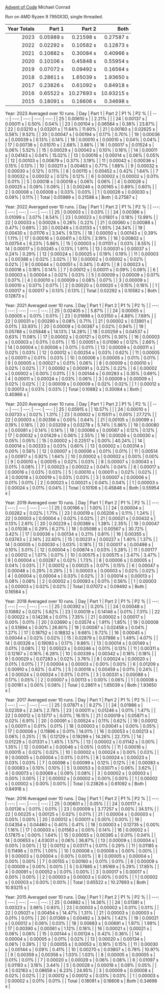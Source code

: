 [Advent of Code](https://adventofcode.com/)
Michael Conrad

Run on AMD Ryzen 9 7950X3D, single threaded.

| Year Totals | Part 1 | Part 2 | Both |
| ---: | ---: | ---: | ---: |
| 2023 | 0.05989 s | 0.21598 s | 0.27587 s |
| 2022 | 0.02292 s | 0.10582 s | 0.12873 s |
| 2021 | 0.10882 s | 0.30084 s | 0.40966 s |
| 2020 | 0.10106 s | 0.45848 s | 0.55954 s |
| 2019 | 0.07072 s | 0.09492 s | 0.16564 s |
| 2018 | 0.28611 s | 1.65039 s | 1.93650 s |
| 2017 | 0.23826 s | 0.61092 s | 0.84918 s |
| 2016 | 0.65522 s | 10.27693 s | 10.93215 s |
| 2015 | 0.18091 s | 0.16606 s | 0.34698 s |

Year: 2023  Averaged over 10 runs.
| Day | Part 1 | Part 2 | P1 % | P2 % |
| ---: | ---: | ---: | ---: | ---: |
| 25 | 0.00610 s |  | 2.21% |  |
| 24 | 0.00137 s | 0.00011 s | 0.50% | 0.04% |
| 23 | 0.00104 s | 0.06584 s | 0.38% | 23.87% |
| 22 | 0.03210 s | 0.03201 s | 11.64% | 11.60% |
| 21 | 0.00160 s | 0.02625 s | 0.58% | 9.52% |
| 20 | 0.00047 s | 0.00194 s | 0.17% | 0.70% |
| 19 | 0.00036 s | 0.00039 s | 0.13% | 0.14% |
| 18 | 0.00010 s | 0.00010 s | 0.04% | 0.04% |
| 17 | 0.00738 s | 0.01070 s | 2.68% | 3.88% |
| 16 | 0.00017 s | 0.01524 s | 0.06% | 5.52% |
| 15 | 0.00029 s | 0.00043 s | 0.10% | 0.16% |
| 14 | 0.00011 s | 0.04143 s | 0.04% | 15.02% |
| 13 | 0.00016 s | 0.00014 s | 0.06% | 0.05% |
| 12 | 0.00103 s | 0.00879 s | 0.37% | 3.19% |
| 11 | 0.00042 s | 0.00036 s | 0.15% | 0.13% |
| 10 | 0.00211 s | 0.00463 s | 0.77% | 1.68% |
| 9 | 0.00032 s | 0.00030 s | 0.12% | 0.11% |
| 8 | 0.00115 s | 0.00452 s | 0.42% | 1.64% |
| 7 | 0.00032 s | 0.00032 s | 0.12% | 0.12% |
| 6 | 0.00002 s | 0.00002 s | 0.01% | 0.01% |
| 5 | 0.00018 s | 0.00018 s | 0.06% | 0.06% |
| 4 | 0.00026 s | 0.00025 s | 0.09% | 0.09% |
| 3 | 0.00246 s | 0.00165 s | 0.89% | 0.60% |
| 2 | 0.00008 s | 0.00008 s | 0.03% | 0.03% |
| 1 | 0.00026 s | 0.00030 s | 0.09% | 0.11% |
| Total | 0.05989 s | 0.21598 s | Both | 0.27587 s |

Year: 2022  Averaged over 10 runs.
| Day | Part 1 | Part 2 | P1 % | P2 % |
| ---: | ---: | ---: | ---: | ---: |
| 25 | 0.00003 s |  | 0.03% |  |
| 24 | 0.00396 s | 0.01099 s | 3.07% | 8.54% |
| 23 | 0.00023 s | 0.01801 s | 0.18% | 13.99% |
| 22 | 0.00033 s | 0.00028 s | 0.26% | 0.22% |
| 21 | 0.00060 s | 0.00088 s | 0.47% | 0.69% |
| 20 | 0.00249 s | 0.03133 s | 1.93% | 24.34% |
| 19 | 0.00430 s | 0.01176 s | 3.34% | 9.13% |
| 18 | 0.00050 s | 0.00143 s | 0.39% | 1.11% |
| 17 | 0.00016 s | 0.00411 s | 0.13% | 3.19% |
| 16 | 0.00802 s | 0.00754 s | 6.23% | 5.86% |
| 15 | 0.00003 s | 0.01101 s | 0.03% | 8.55% |
| 14 | 0.00017 s | 0.00245 s | 0.13% | 1.91% |
| 13 | 0.00031 s | 0.00037 s | 0.24% | 0.29% |
| 12 | 0.00024 s | 0.00025 s | 0.19% | 0.19% |
| 11 | 0.00003 s | 0.00388 s | 0.02% | 3.02% |
| 10 | 0.00002 s | 0.00002 s | 0.02% | 0.02% |
| 9 | 0.00044 s | 0.00051 s | 0.34% | 0.40% |
| 8 | 0.00023 s | 0.00018 s | 0.18% | 0.14% |
| 7 | 0.00012 s | 0.00011 s | 0.09% | 0.09% |
| 6 | 0.00003 s | 0.00004 s | 0.02% | 0.03% |
| 5 | 0.00009 s | 0.00009 s | 0.07% | 0.07% |
| 4 | 0.00010 s | 0.00009 s | 0.08% | 0.07% |
| 3 | 0.00009 s | 0.00010 s | 0.07% | 0.07% |
| 2 | 0.00020 s | 0.00020 s | 0.15% | 0.16% |
| 1 | 0.00017 s | 0.00017 s | 0.13% | 0.13% |
| Total | 0.02292 s | 0.10582 s | Both | 0.12873 s |

Year: 2021  Averaged over 10 runs.
| Day | Part 1 | Part 2 | P1 % | P2 % |
| ---: | ---: | ---: | ---: | ---: |
| 25 | 0.02405 s |  | 5.87% |  |
| 24 | 0.00005 s | 0.00005 s | 0.01% | 0.01% |
| 23 | 0.01998 s | 0.03150 s | 4.88% | 7.69% |
| 22 | 0.00031 s | 0.00290 s | 0.08% | 0.71% |
| 21 | 0.00002 s | 0.13901 s | 0.01% | 33.93% |
| 20 | 0.00009 s | 0.00387 s | 0.02% | 0.94% |
| 19 | 0.05788 s | 0.05848 s | 14.13% | 14.28% |
| 18 | 0.00259 s | 0.04537 s | 0.63% | 11.08% |
| 17 | 0.00002 s | 0.00121 s | 0.01% | 0.30% |
| 16 | 0.00003 s | 0.00003 s | 0.01% | 0.01% |
| 15 | 0.00051 s | 0.01090 s | 0.12% | 2.66% |
| 14 | 0.00004 s | 0.00006 s | 0.01% | 0.01% |
| 13 | 0.00009 s | 0.00011 s | 0.02% | 0.03% |
| 12 | 0.00012 s | 0.00254 s | 0.03% | 0.62% |
| 11 | 0.00005 s | 0.00011 s | 0.01% | 0.03% |
| 10 | 0.00006 s | 0.00005 s | 0.01% | 0.01% |
| 9 | 0.00005 s | 0.00027 s | 0.01% | 0.06% |
| 8 | 0.00009 s | 0.00010 s | 0.02% | 0.02% |
| 7 | 0.00092 s | 0.00091 s | 0.22% | 0.22% |
| 6 | 0.00002 s | 0.00002 s | 0.00% | 0.01% |
| 5 | 0.00144 s | 0.00283 s | 0.35% | 0.69% |
| 4 | 0.00011 s | 0.00024 s | 0.03% | 0.06% |
| 3 | 0.00009 s | 0.00009 s | 0.02% | 0.02% |
| 2 | 0.00009 s | 0.00009 s | 0.02% | 0.02% |
| 1 | 0.00012 s | 0.00013 s | 0.03% | 0.03% |
| Total | 0.10882 s | 0.30084 s | Both | 0.40966 s |

Year: 2020  Averaged over 10 runs.
| Day | Part 1 | Part 2 | P1 % | P2 % |
| ---: | ---: | ---: | ---: | ---: |
| 25 | 0.05915 s |  | 10.57% |  |
| 24 | 0.00010 s | 0.00733 s | 0.02% | 1.31% |
| 23 | 0.00002 s | 0.15511 s | 0.00% | 27.72% |
| 22 | 0.00003 s | 0.00356 s | 0.00% | 0.64% |
| 21 | 0.00105 s | 0.00099 s | 0.19% | 0.18% |
| 20 | 0.03209 s | 0.03278 s | 5.74% | 5.86% |
| 19 | 0.00080 s | 0.00081 s | 0.14% | 0.14% |
| 18 | 0.00066 s | 0.00067 s | 0.12% | 0.12% |
| 17 | 0.00032 s | 0.01429 s | 0.06% | 2.55% |
| 16 | 0.00026 s | 0.00030 s | 0.05% | 0.05% |
| 15 | 0.00002 s | 0.22517 s | 0.00% | 40.24% |
| 14 | 0.00014 s | 0.00333 s | 0.03% | 0.60% |
| 13 | 0.00002 s | 0.00314 s | 0.00% | 0.56% |
| 12 | 0.00007 s | 0.00006 s | 0.01% | 0.01% |
| 11 | 0.00514 s | 0.00917 s | 0.92% | 1.64% |
| 10 | 0.00002 s | 0.00002 s | 0.00% | 0.00% |
| 9 | 0.00010 s | 0.00015 s | 0.02% | 0.03% |
| 8 | 0.00007 s | 0.00043 s | 0.01% | 0.08% |
| 7 | 0.00023 s | 0.00022 s | 0.04% | 0.04% |
| 6 | 0.00017 s | 0.00016 s | 0.03% | 0.03% |
| 5 | 0.00010 s | 0.00011 s | 0.02% | 0.02% |
| 4 | 0.00018 s | 0.00019 s | 0.03% | 0.03% |
| 3 | 0.00007 s | 0.00006 s | 0.01% | 0.01% |
| 2 | 0.00023 s | 0.00021 s | 0.04% | 0.04% |
| 1 | 0.00003 s | 0.00024 s | 0.01% | 0.04% |
| Total | 0.10106 s | 0.45848 s | Both | 0.55954 s |

Year: 2019  Averaged over 10 runs.
| Day | Part 1 | Part 2 | P1 % | P2 % |
| ---: | ---: | ---: | ---: | ---: |
| 25 | 0.00166 s |  | 1.00% |  |
| 24 | 0.00004 s | 0.00282 s | 0.02% | 1.71% |
| 23 | 0.00019 s | 0.00206 s | 0.11% | 1.24% |
| 22 | 0.00003 s | 0.00004 s | 0.02% | 0.02% |
| 21 | 0.00021 s | 0.00432 s | 0.13% | 2.61% |
| 20 | 0.00229 s | 0.00389 s | 1.38% | 2.35% |
| 19 | 0.00047 s | 0.01038 s | 0.29% | 6.27% |
| 18 | 0.05088 s | 0.00567 s | 30.72% | 3.42% |
| 17 | 0.00036 s | 0.00134 s | 0.21% | 0.81% |
| 16 | 0.00355 s | 0.03743 s | 2.14% | 22.60% |
| 15 | 0.00231 s | 0.00227 s | 1.40% | 1.37% |
| 14 | 0.00005 s | 0.00030 s | 0.03% | 0.18% |
| 13 | 0.00017 s | 0.00498 s | 0.10% | 3.01% |
| 12 | 0.00004 s | 0.00874 s | 0.03% | 5.28% |
| 11 | 0.00177 s | 0.00012 s | 1.07% | 0.07% |
| 10 | 0.00575 s | 0.00575 s | 3.47% | 3.47% |
| 9 | 0.00004 s | 0.00287 s | 0.02% | 1.73% |
| 8 | 0.00006 s | 0.00005 s | 0.04% | 0.03% |
| 7 | 0.00012 s | 0.00025 s | 0.07% | 0.15% |
| 6 | 0.00047 s | 0.00048 s | 0.29% | 0.29% |
| 5 | 0.00003 s | 0.00003 s | 0.02% | 0.02% |
| 4 | 0.00004 s | 0.00004 s | 0.03% | 0.02% |
| 3 | 0.00014 s | 0.00013 s | 0.08% | 0.08% |
| 2 | 0.00002 s | 0.00093 s | 0.01% | 0.56% |
| 1 | 0.00003 s | 0.00003 s | 0.02% | 0.02% |
| Total | 0.07072 s | 0.09492 s | Both | 0.16564 s |

Year: 2018  Averaged over 10 runs.
| Day | Part 1 | Part 2 | P1 % | P2 % |
| ---: | ---: | ---: | ---: | ---: |
| 25 | 0.00392 s |  | 0.20% |  |
| 24 | 0.00048 s | 0.10892 s | 0.02% | 5.62% |
| 23 | 0.00019 s | 0.14146 s | 0.01% | 7.31% |
| 22 | 0.00022 s | 0.14236 s | 0.01% | 7.35% |
| 21 | 0.00002 s | 0.00017 s | 0.00% | 0.01% |
| 20 | 0.03690 s | 0.03574 s | 1.91% | 1.85% |
| 19 | 0.00008 s | 0.51894 s | 0.00% | 26.80% |
| 18 | 0.00087 s | 0.02458 s | 0.04% | 1.27% |
| 17 | 0.18752 s | 0.18832 s | 9.68% | 9.72% |
| 16 | 0.00045 s | 0.00044 s | 0.02% | 0.02% |
| 15 | 0.02879 s | 0.07886 s | 1.49% | 4.07% |
| 14 | 0.00326 s | 0.19093 s | 0.17% | 9.86% |
| 13 | 0.00014 s | 0.00149 s | 0.01% | 0.08% |
| 12 | 0.00023 s | 0.00246 s | 0.01% | 0.13% |
| 11 | 0.00311 s | 0.12167 s | 0.16% | 6.28% |
| 10 | 0.00339 s | 0.00342 s | 0.18% | 0.18% |
| 9 | 0.00029 s | 0.07283 s | 0.02% | 3.76% |
| 8 | 0.00024 s | 0.00020 s | 0.01% | 0.01% |
| 7 | 0.00004 s | 0.00003 s | 0.00% | 0.00% |
| 6 | 0.01209 s | 0.00910 s | 0.62% | 0.47% |
| 5 | 0.00018 s | 0.00459 s | 0.01% | 0.24% |
| 4 | 0.00024 s | 0.00024 s | 0.01% | 0.01% |
| 3 | 0.00331 s | 0.00088 s | 0.17% | 0.05% |
| 2 | 0.00007 s | 0.00113 s | 0.00% | 0.06% |
| 1 | 0.00008 s | 0.00161 s | 0.00% | 0.08% |
| Total | 0.28611 s | 1.65039 s | Both | 1.93650 s |

Year: 2017  Averaged over 10 runs.
| Day | Part 1 | Part 2 | P1 % | P2 % |
| ---: | ---: | ---: | ---: | ---: |
| 25 | 0.07871 s |  | 9.27% |  |
| 24 | 0.01986 s | 0.02359 s | 2.34% | 2.78% |
| 23 | 0.00011 s | 0.01246 s | 0.01% | 1.47% |
| 22 | 0.00012 s | 0.13717 s | 0.01% | 16.15% |
| 21 | 0.00019 s | 0.05871 s | 0.02% | 6.91% |
| 20 | 0.00091 s | 0.00524 s | 0.11% | 0.62% |
| 19 | 0.00012 s | 0.00011 s | 0.01% | 0.01% |
| 18 | 0.00003 s | 0.00041 s | 0.00% | 0.05% |
| 17 | 0.00006 s | 0.11896 s | 0.01% | 14.01% |
| 16 | 0.00053 s | 0.00213 s | 0.06% | 0.25% |
| 15 | 0.12129 s | 0.19299 s | 14.28% | 22.73% |
| 14 | 0.01229 s | 0.01331 s | 1.45% | 1.57% |
| 13 | 0.00002 s | 0.01142 s | 0.00% | 1.35% |
| 12 | 0.00041 s | 0.00046 s | 0.05% | 0.05% |
| 11 | 0.00016 s | 0.00015 s | 0.02% | 0.02% |
| 10 | 0.00002 s | 0.00024 s | 0.00% | 0.03% |
| 9 | 0.00005 s | 0.00004 s | 0.01% | 0.01% |
| 8 | 0.00024 s | 0.00023 s | 0.03% | 0.03% |
| 7 | 0.00098 s | 0.00099 s | 0.12% | 0.12% |
| 6 | 0.00083 s | 0.00083 s | 0.10% | 0.10% |
| 5 | 0.00053 s | 0.03071 s | 0.06% | 3.62% |
| 4 | 0.00073 s | 0.00069 s | 0.09% | 0.08% |
| 3 | 0.00002 s | 0.00003 s | 0.00% | 0.00% |
| 2 | 0.00002 s | 0.00002 s | 0.00% | 0.00% |
| 1 | 0.00002 s | 0.00002 s | 0.00% | 0.00% |
| Total | 0.23826 s | 0.61092 s | Both | 0.84918 s |

Year: 2016  Averaged over 10 runs.
| Day | Part 1 | Part 2 | P1 % | P2 % |
| ---: | ---: | ---: | ---: | ---: |
| 25 | 0.00601 s |  | 0.05% |  |
| 24 | 0.00117 s | 0.00136 s | 0.01% | 0.01% |
| 23 | 0.00009 s | 3.77257 s | 0.00% | 34.51% |
| 22 | 0.00225 s | 0.00125 s | 0.02% | 0.01% |
| 21 | 0.00004 s | 0.00003 s | 0.00% | 0.00% |
| 20 | 0.00012 s | 0.00011 s | 0.00% | 0.00% |
| 19 | 0.04354 s | 0.04460 s | 0.40% | 0.41% |
| 18 | 0.00003 s | 0.12735 s | 0.00% | 1.16% |
| 17 | 0.00003 s | 0.01563 s | 0.00% | 0.14% |
| 16 | 0.00002 s | 0.17875 s | 0.00% | 1.64% |
| 15 | 0.00055 s | 0.00395 s | 0.01% | 0.04% |
| 14 | 0.00653 s | 4.03031 s | 0.06% | 36.87% |
| 13 | 0.00009 s | 0.00004 s | 0.00% | 0.00% |
| 12 | 0.00112 s | 0.03171 s | 0.01% | 0.29% |
| 11 | 0.01185 s | 0.11498 s | 0.11% | 1.05% |
| 10 | 0.00008 s | 0.00008 s | 0.00% | 0.00% |
| 9 | 0.00003 s | 0.00004 s | 0.00% | 0.00% |
| 8 | 0.00005 s | 0.00004 s | 0.00% | 0.00% |
| 7 | 0.00155 s | 0.00160 s | 0.01% | 0.01% |
| 6 | 0.00009 s | 0.00009 s | 0.00% | 0.00% |
| 5 | 0.57885 s | 1.95169 s | 5.29% | 17.85% |
| 4 | 0.00091 s | 0.00052 s | 0.01% | 0.00% |
| 3 | 0.00017 s | 0.00017 s | 0.00% | 0.00% |
| 2 | 0.00003 s | 0.00003 s | 0.00% | 0.00% |
| 1 | 0.00002 s | 0.00003 s | 0.00% | 0.00% |
| Total | 0.65522 s | 10.27693 s | Both | 10.93215 s |

Year: 2015  Averaged over 10 runs.
| Day | Part 1 | Part 2 | P1 % | P2 % |
| ---: | ---: | ---: | ---: | ---: |
| 25 | 0.04982 s |  | 14.36% |  |
| 24 | 0.01381 s | 0.00323 s | 3.98% | 0.93% |
| 23 | 0.00003 s | 0.00002 s | 0.01% | 0.01% |
| 22 | 0.05021 s | 0.00454 s | 14.47% | 1.31% |
| 21 | 0.00003 s | 0.00003 s | 0.01% | 0.01% |
| 20 | 0.01369 s | 0.00492 s | 3.94% | 1.42% |
| 19 | 0.00021 s | 0.00012 s | 0.06% | 0.03% |
| 18 | 0.00683 s | 0.00691 s | 1.97% | 1.99% |
| 17 | 0.00390 s | 0.00061 s | 1.12% | 0.18% |
| 16 | 0.00021 s | 0.00021 s | 0.06% | 0.06% |
| 15 | 0.00144 s | 0.00124 s | 0.42% | 0.36% |
| 14 | 0.00004 s | 0.00005 s | 0.01% | 0.02% |
| 13 | 0.00020 s | 0.00134 s | 0.06% | 0.39% |
| 12 | 0.00055 s | 0.00053 s | 0.16% | 0.15% |
| 11 | 0.00030 s | 0.00144 s | 0.09% | 0.41% |
| 10 | 0.00270 s | 0.03807 s | 0.78% | 10.97% |
| 9 | 0.00359 s | 0.00356 s | 1.03% | 1.03% |
| 8 | 0.00005 s | 0.00005 s | 0.01% | 0.01% |
| 7 | 0.00020 s | 0.00029 s | 0.06% | 0.08% |
| 6 | 0.01097 s | 0.01193 s | 3.16% | 3.44% |
| 5 | 0.00028 s | 0.00018 s | 0.08% | 0.05% |
| 4 | 0.02163 s | 0.08658 s | 6.23% | 24.95% |
| 3 | 0.00009 s | 0.00008 s | 0.02% | 0.02% |
| 2 | 0.00012 s | 0.00012 s | 0.03% | 0.03% |
| 1 | 0.00003 s | 0.00002 s | 0.01% | 0.01% |
| Total | 0.18091 s | 0.16606 s | Both | 0.34698 s |

